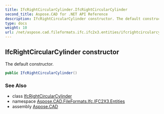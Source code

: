 ```yaml
---
title: IfcRightCircularCylinder.IfcRightCircularCylinder
second_title: Aspose.CAD for .NET API Reference
description: IfcRightCircularCylinder constructor. The default constructor
type: docs
weight: 10
url: /net/aspose.cad.fileformats.ifc.ifc2x3.entities/ifcrightcircularcylinder/ifcrightcircularcylinder/
---
```

## IfcRightCircularCylinder constructor

The default constructor.

```csharp
public IfcRightCircularCylinder()
```

### See Also

* class [IfcRightCircularCylinder](../)
* namespace [Aspose.CAD.FileFormats.Ifc.IFC2X3.Entities](../../ifcrightcircularcylinder/)
* assembly [Aspose.CAD](../../../)



